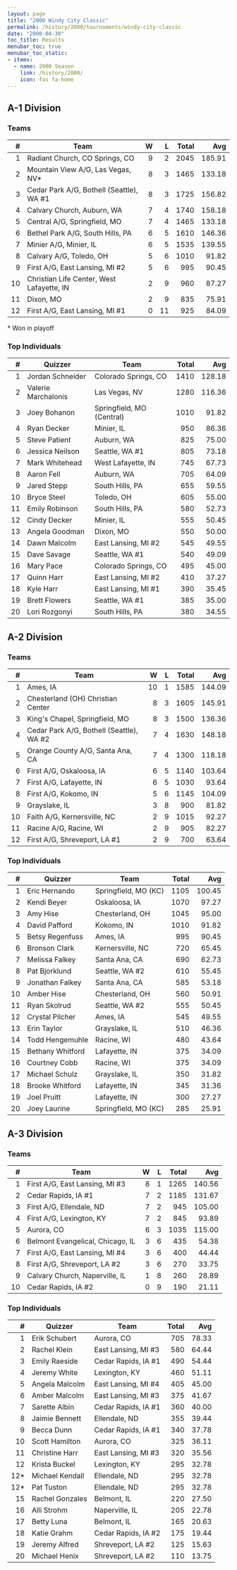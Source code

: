 ```yaml
---
layout: page
title: "2000 Windy City Classic"
permalink: /history/2000/tournaments/windy-city-classic
date: "2000-04-30"
toc_title: Results
menubar_toc: true
menubar_toc_static:
- items:
  - name: 2000 Season
    link: /history/2000/
    icon: fas fa-home
---
```


## A-1 Division

### Teams

|    # | Team                                      |    W |    L | Total |    Avg |
| ---: | ----------------------------------------- | ---: | ---: | ----: | -----: |
|    1 | Radiant Church, CO Springs, CO            |    9 |    2 |  2045 | 185.91 |
|    2 | Mountain View A/G, Las Vegas, NV*         |    8 |    3 |  1465 | 133.18 |
|    3 | Cedar Park A/G, Bothell (Seattle), WA #1  |    8 |    3 |  1725 | 156.82 |
|    4 | Calvary Church, Auburn, WA                |    7 |    4 |  1740 | 158.18 |
|    5 | Central A/G, Springfield, MO              |    7 |    4 |  1465 | 133.18 |
|    6 | Bethel Park A/G, South Hills, PA          |    6 |    5 |  1610 | 146.36 |
|    7 | Minier A/G, Minier, IL                    |    6 |    5 |  1535 | 139.55 |
|    8 | Calvary A/G, Toledo, OH                   |    5 |    6 |  1010 |  91.82 |
|    9 | First A/G, East Lansing, MI #2            |    5 |    6 |   995 |  90.45 |
|   10 | Christian Life Center, West Lafayette, IN |    2 |    9 |   960 |  87.27 |
|   11 | Dixon, MO                                 |    2 |    9 |   835 |  75.91 |
|   12 | First A/G, East Lansing, MI #1            |    0 |   11 |   925 |  84.09 |

\* Won in playoff

### Top Individuals

|    # | Quizzer             | Team                      | Total |    Avg |
| ---: | ------------------- | ------------------------- | ----: | -----: |
|    1 | Jordan Schneider    | Colorado Springs, CO      |  1410 | 128.18 |
|    2 | Valerie Marchalonis | Las Vegas, NV             |  1280 | 116.36 |
|    3 | Joey Bohanon        | Springfield, MO (Central) |  1010 |  91.82 |
|    4 | Ryan Decker         | Minier, IL                |   950 |  86.36 |
|    5 | Steve Patient       | Auburn, WA                |   825 |  75.00 |
|    6 | Jessica Neilson     | Seattle, WA #1            |   805 |  73.18 |
|    7 | Mark Whitehead      | West Lafayette, IN        |   745 |  67.73 |
|    8 | Aaron Fell          | Auburn, WA                |   705 |  64.09 |
|    9 | Jared Stepp         | South Hills, PA           |   655 |  59.55 |
|   10 | Bryce Steel         | Toledo, OH                |   605 |  55.00 |
|   11 | Emily Robinson      | South Hills, PA           |   580 |  52.73 |
|   12 | Cindy Decker        | Minier, IL                |   555 |  50.45 |
|   13 | Angela Goodman      | Dixon, MO                 |   550 |  50.00 |
|   14 | Dawn Malcolm        | East Lansing, MI #2       |   545 |  49.55 |
|   15 | Dave Savage         | Seattle, WA #1            |   540 |  49.09 |
|   16 | Mary Pace           | Colorado Springs, CO      |   495 |  45.00 |
|   17 | Quinn Harr          | East Lansing, MI #2       |   410 |  37.27 |
|   18 | Kyle Harr           | East Lansing, MI #1       |   390 |  35.45 |
|   19 | Brett Flowers       | Seattle, WA #1            |   385 |  35.00 |
|   20 | Lori Rozgonyi       | South Hills, PA           |   380 |  34.55 |

## A-2 Division

### Teams

|    # | Team                                     |    W |    L | Total |    Avg |
| ---: | ---------------------------------------- | ---: | ---: | ----: | -----: |
|    1 | Ames, IA                                 |   10 |    1 |  1585 | 144.09 |
|    2 | Chesterland (OH) Christian Center        |    8 |    3 |  1605 | 145.91 |
|    3 | King's Chapel, Springfield, MO           |    8 |    3 |  1500 | 136.36 |
|    4 | Cedar Park A/G, Bothell (Seattle), WA #2 |    7 |    4 |  1630 | 148.18 |
|    5 | Orange County A/G, Santa Ana, CA         |    7 |    4 |  1300 | 118.18 |
|    6 | First A/G, Oskaloosa, IA                 |    6 |    5 |  1140 | 103.64 |
|    7 | First A/G, Lafayette, IN                 |    6 |    5 |  1030 |  93.64 |
|    8 | First A/G, Kokomo, IN                    |    5 |    6 |  1145 | 104.09 |
|    9 | Grayslake, IL                            |    3 |    8 |   900 |  81.82 |
|   10 | Faith A/G, Kernersville, NC              |    2 |    9 |  1015 |  92.27 |
|   11 | Racine A/G, Racine, WI                   |    2 |    9 |   905 |  82.27 |
|   12 | First A/G, Shreveport, LA #1             |    2 |    9 |   700 |  63.64 |

### Top Individuals

|    # | Quizzer          | Team                 | Total |    Avg |
| ---: | ---------------- | -------------------- | ----: | -----: |
|    1 | Eric Hernando    | Springfield, MO (KC) |  1105 | 100.45 |
|    2 | Kendi Beyer      | Oskaloosa, IA        |  1070 |  97.27 |
|    3 | Amy Hise         | Chesterland, OH      |  1045 |  95.00 |
|    4 | David Pafford    | Kokomo, IN           |  1010 |  91.82 |
|    5 | Betsy Regenfuss  | Ames, IA             |   995 |  90.45 |
|    6 | Bronson Clark    | Kernersville, NC     |   720 |  65.45 |
|    7 | Melissa Falkey   | Santa Ana, CA        |   690 |  62.73 |
|    8 | Pat Bjorklund    | Seattle, WA #2       |   610 |  55.45 |
|    9 | Jonathan Falkey  | Santa Ana, CA        |   585 |  53.18 |
|   10 | Amber Hise       | Chesterland, OH      |   560 |  50.91 |
|   11 | Ryan Skolrud     | Seattle, WA #2       |   555 |  50.45 |
|   12 | Crystal Pilcher  | Ames, IA             |   545 |  49.55 |
|   13 | Erin Taylor      | Grayslake, IL        |   510 |  46.36 |
|   14 | Todd Hengemuhle  | Racine, WI           |   480 |  43.64 |
|   15 | Bethany Whitford | Lafayette, IN        |   375 |  34.09 |
|   16 | Courtney Cobb    | Racine, WI           |   375 |  34.09 |
|   17 | Michael Schulz   | Grayslake, IL        |   350 |  31.82 |
|   18 | Brooke Whitford  | Lafayette, IN        |   345 |  31.36 |
|   19 | Joel Pruitt      | Lafayette, IN        |   300 |  27.27 |
|   20 | Joey Laurine     | Springfield, MO (KC) |   285 |  25.91 |

## A-3 Division

### Teams

|    # | Team                             |    W |    L | Total |    Avg |
| ---: | -------------------------------- | ---: | ---: | ----: | -----: |
|    1 | First A/G, East Lansing, MI #3   |    8 |    1 |  1265 | 140.56 |
|    2 | Cedar Rapids, IA #1              |    7 |    2 |  1185 | 131.67 |
|    3 | First A/G, Ellendale, ND         |    7 |    2 |   945 | 105.00 |
|    4 | First A/G, Lexington, KY         |    7 |    2 |   845 |  93.89 |
|    5 | Aurora, CO                       |    6 |    3 |  1035 | 115.00 |
|    6 | Belmont Evangelical, Chicago, IL |    3 |    6 |   435 |  54.38 |
|    7 | First A/G, East Lansing, MI #4   |    3 |    6 |   400 |  44.44 |
|    8 | First A/G, Shreveport, LA #2     |    3 |    6 |   270 |  33.75 |
|    9 | Calvary Church, Naperville, IL   |    1 |    8 |   260 |  28.89 |
|   10 | Cedar Rapids, IA #2              |    0 |    9 |   190 |  21.11 |

### Top Individuals

|    # | Quizzer         | Team                | Total |   Avg |
| ---: | --------------- | ------------------- | ----: | ----: |
|    1 | Erik Schubert   | Aurora, CO          |   705 | 78.33 |
|    2 | Rachel Klein    | East Lansing, MI #3 |   580 | 64.44 |
|    3 | Emily Raeside   | Cedar Rapids, IA #1 |   490 | 54.44 |
|    4 | Jeremy White    | Lexington, KY       |   460 | 51.11 |
|    5 | Angela Malcolm  | East Lansing, MI #4 |   405 | 45.00 |
|    6 | Amber Malcolm   | East Lansing, MI #3 |   375 | 41.67 |
|    7 | Sarette Albin   | Cedar Rapids, IA #1 |   360 | 40.00 |
|    8 | Jaimie Bennett  | Ellendale, ND       |   355 | 39.44 |
|    9 | Becca Dunn      | Cedar Rapids, IA #1 |   340 | 37.78 |
|   10 | Scott Hamilton  | Aurora, CO          |   325 | 36.11 |
|   11 | Christine Harr  | East Lansing, MI #3 |   320 | 35.56 |
|   12 | Krista Buckel   | Lexington, KY       |   295 | 32.78 |
|  12* | Michael Kendall | Ellendale, ND       |   295 | 32.78 |
|  12* | Pat Tuston      | Ellendale, ND       |   295 | 32.78 |
|   15 | Rachel Gonzales | Belmont, IL         |   220 | 27.50 |
|   16 | Alli Strohm     | Naperville, IL      |   205 | 22.78 |
|   17 | Betty Luna      | Belmont, IL         |   165 | 20.63 |
|   18 | Katie Grahm     | Cedar Rapids, IA #2 |   175 | 19.44 |
|   19 | Jeremy Alfred   | Shreveport, LA #2   |   125 | 15.63 |
|   20 | Michael Henix   | Shreveport, LA #2   |   110 | 13.75 |
